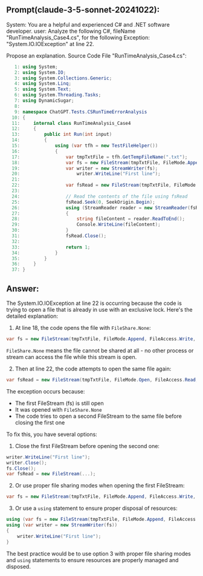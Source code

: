 ## Prompt(claude-3-5-sonnet-20241022):
System: You are a helpful and experienced C# and .NET software developer.
user: Analyze the following C#, fileName "RunTimeAnalysis_Case4.cs", for the following Exception: "System.IO.IOException"
at line 22.  

Propose an explanation.
Source Code File "RunTimeAnalysis_Case4.cs":
```csharp
   1: using System;
   2: using System.IO;
   3: using System.Collections.Generic;
   4: using System.Linq;
   5: using System.Text;
   6: using System.Threading.Tasks;
   7: using DynamicSugar;
   8: 
   9: namespace ChatGPT.Tests.CSRunTimeErrorAnalysis
  10: {
  11:     internal class RunTimeAnalysis_Case4
  12:     {
  13:         public int Run(int input)
  14:         {
  15:             using (var tfh = new TestFileHelper())
  16:             {
  17:                 var tmpTxtFile = tfh.GetTempFileName(".txt");
  18:                 var fs = new FileStream(tmpTxtFile, FileMode.Append, FileAccess.Write, FileShare.None);
  19:                 var writer = new StreamWriter(fs);
  20:                     writer.WriteLine("First line");
  21: 
  22:                 var fsRead = new FileStream(tmpTxtFile, FileMode.Open, FileAccess.Read, FileShare.ReadWrite);
  23: 
  24:                 // Read the contents of the file using fsRead
  25:                 fsRead.Seek(0, SeekOrigin.Begin);
  26:                 using (StreamReader reader = new StreamReader(fsRead, Encoding.UTF8, true, 1024, leaveOpen: true))
  27:                 {
  28:                     string fileContent = reader.ReadToEnd();
  29:                     Console.WriteLine(fileContent);
  30:                 }
  31:                 fsRead.Close();
  32: 
  33:                 return 1;
  34:             }
  35:         }
  36:     }
  37: }

```

## Answer:
The System.IO.IOException at line 22 is occurring because the code is trying to open a file that is already in use with an exclusive lock. Here's the detailed explanation:

1. At line 18, the code opens the file with `FileShare.None`:
```csharp
var fs = new FileStream(tmpTxtFile, FileMode.Append, FileAccess.Write, FileShare.None);
```
`FileShare.None` means the file cannot be shared at all - no other process or stream can access the file while this stream is open.

2. Then at line 22, the code attempts to open the same file again:
```csharp
var fsRead = new FileStream(tmpTxtFile, FileMode.Open, FileAccess.Read, FileShare.ReadWrite);
```

The exception occurs because:
- The first FileStream (fs) is still open
- It was opened with `FileShare.None`
- The code tries to open a second FileStream to the same file before closing the first one

To fix this, you have several options:

1. Close the first FileStream before opening the second one:
```csharp
writer.WriteLine("First line");
writer.Close();
fs.Close();
var fsRead = new FileStream(...);
```

2. Or use proper file sharing modes when opening the first FileStream:
```csharp
var fs = new FileStream(tmpTxtFile, FileMode.Append, FileAccess.Write, FileShare.Read);
```

3. Or use a `using` statement to ensure proper disposal of resources:
```csharp
using (var fs = new FileStream(tmpTxtFile, FileMode.Append, FileAccess.Write, FileShare.Read))
using (var writer = new StreamWriter(fs))
{
    writer.WriteLine("First line");
}
```

The best practice would be to use option 3 with proper file sharing modes and `using` statements to ensure resources are properly managed and disposed.

